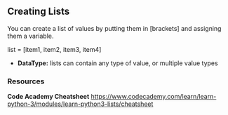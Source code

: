 ## Creating Lists 

You can create a list of values by putting them in [brackets] and assigning them a variable. 

list = [item1, item2, item3, item4] 

- **DataType:** lists can contain any type of value, or multiple value types

### Resources 
**Code Academy Cheatsheet** https://www.codecademy.com/learn/learn-python-3/modules/learn-python3-lists/cheatsheet
